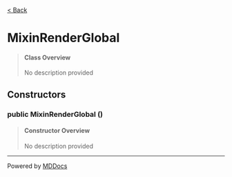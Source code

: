 [< Back](..)
# MixinRenderGlobal #
>#### Class Overview ####
>No description provided
## Constructors ##
### public MixinRenderGlobal () ###
>#### Constructor Overview ####
>No description provided
>

---
Powered by [MDDocs](https://github.com/VRCube/MDDocs)
